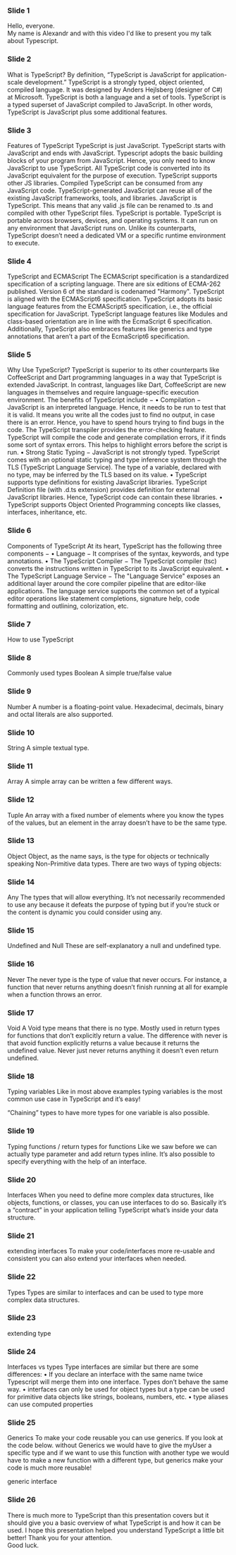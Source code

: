 ### Slide 1
Hello, everyone.<br>
My name is Alexandr and with this video I'd like to present you my talk about Typescript.<br>

### Slide 2
What is TypeScript?
By definition, “TypeScript is JavaScript for application-scale development.”
TypeScript is a strongly typed, object oriented, compiled language. It was designed by Anders Hejlsberg (designer of C#) at Microsoft. TypeScript is both a language and a set of tools. TypeScript is a typed superset of JavaScript compiled to JavaScript. In other words, TypeScript is JavaScript plus some additional features.

### Slide 3
Features of TypeScript
TypeScript is just JavaScript. TypeScript starts with JavaScript and ends with JavaScript. Typescript adopts the basic building blocks of your program from JavaScript. Hence, you only need to know JavaScript to use TypeScript. All TypeScript code is converted into its JavaScript equivalent for the purpose of execution.
TypeScript supports other JS libraries. Compiled TypeScript can be consumed from any JavaScript code. TypeScript-generated JavaScript can reuse all of the existing JavaScript frameworks, tools, and libraries.
JavaScript is TypeScript. This means that any valid .js file can be renamed to .ts and compiled with other TypeScript files.
TypeScript is portable. TypeScript is portable across browsers, devices, and operating systems. It can run on any environment that JavaScript runs on. Unlike its counterparts, TypeScript doesn’t need a dedicated VM or a specific runtime environment to execute.

### Slide 4
TypeScript and ECMAScript
The ECMAScript specification is a standardized specification of a scripting language. There are six editions of ECMA-262 published. Version 6 of the standard is codenamed "Harmony". TypeScript is aligned with the ECMAScript6 specification.
TypeScript adopts its basic language features from the ECMAScript5 specification, i.e., the official specification for JavaScript. TypeScript language features like Modules and class-based orientation are in line with the EcmaScript 6 specification. Additionally, TypeScript also embraces features like generics and type annotations that aren’t a part of the EcmaScript6 specification.

### Slide 5
Why Use TypeScript?
TypeScript is superior to its other counterparts like CoffeeScript and Dart programming languages in a way that TypeScript is extended JavaScript. In contrast, languages like Dart, CoffeeScript are new languages in themselves and require language-specific execution environment.
The benefits of TypeScript include −
•	Compilation − JavaScript is an interpreted language. Hence, it needs to be run to test that it is valid. It means you write all the codes just to find no output, in case there is an error. Hence, you have to spend hours trying to find bugs in the code. The TypeScript transpiler provides the error-checking feature. TypeScript will compile the code and generate compilation errors, if it finds some sort of syntax errors. This helps to highlight errors before the script is run.
•	Strong Static Typing − JavaScript is not strongly typed. TypeScript comes with an optional static typing and type inference system through the TLS (TypeScript Language Service). The type of a variable, declared with no type, may be inferred by the TLS based on its value.
•	TypeScript supports type definitions for existing JavaScript libraries. TypeScript Definition file (with .d.ts extension) provides definition for external JavaScript libraries. Hence, TypeScript code can contain these libraries.
•	TypeScript supports Object Oriented Programming concepts like classes, interfaces, inheritance, etc.

### Slide 6
Components of TypeScript
At its heart, TypeScript has the following three components −
•	Language − It comprises of the syntax, keywords, and type annotations.
•	The TypeScript Compiler − The TypeScript compiler (tsc) converts the instructions written in TypeScript to its JavaScript equivalent.
•	The TypeScript Language Service − The "Language Service" exposes an additional layer around the core compiler pipeline that are editor-like applications. The language service supports the common set of a typical editor operations like statement completions, signature help, code formatting and outlining, colorization, etc.

### Slide 7
How to use TypeScript 

### Slide 8
Commonly used types 
Boolean 
A simple true/false value

### Slide 9
Number 
A number is a floating-point value. Hexadecimal, decimals, binary and octal literals are also supported.

### Slide 10
String 
A simple textual type.

### Slide 11
Array 
A simple array can be written a few different ways.

### Slide 12
Tuple 
An array with a fixed number of elements where you know the types of the values, but an element in the array doesn’t have to be the same type.

### Slide 13
Object 
Object, as the name says, is the type for objects or technically speaking Non-Primitive data types. There are two ways of typing objects:

### Slide 14
Any 
The types that will allow everything. It’s not necessarily recommended to use any because it defeats the purpose of typing but if you’re stuck or the content is dynamic you could consider using any.

### Slide 15
Undefined and Null 
These are self-explanatory a null and undefined type.

### Slide 16
Never 
The never type is the type of value that never occurs. For instance, a function that never returns anything doesn’t finish running at all for example when a function throws an error.

### Slide 17
Void 
A Void type means that there is no type. Mostly used in return types for functions that don’t explicitly return a value. The difference with never is that avoid function explicitly returns a value because it returns the undefined value. Never just never returns anything it doesn’t even return undefined.

### Slide 18
Typing variables 
Like in most above examples typing variables is the most common use case in TypeScript and it’s easy!

“Chaining” types to have more types for one variable is also possible.

### Slide 19
Typing functions / return types for functions 
Like we saw before we can actually type parameter and add return types inline. It’s also possible to specify everything with the help of an interface.

### Slide 20
Interfaces 
When you need to define more complex data structures, like objects, functions, or classes, you can use interfaces to do so. Basically it’s a “contract” in your application telling TypeScript what’s inside your data structure.

### Slide 21
extending interfaces 
To make your code/interfaces more re-usable and consistent you can also extend your interfaces when needed.

### Slide 22
Types 
Types are similar to interfaces and can be used to type more complex data structures.

### Slide 23
extending type 

### Slide 24
Interfaces vs types 
Type interfaces are similar but there are some differences:
•	If you declare an interface with the same name twice Typescript will merge them into one interface. Types don’t behave the same way.
•	interfaces can only be used for object types but a type can be used for primitive data objects like strings, booleans, numbers, etc. 
•	type aliases can use computed properties

### Slide 25
Generics 
To make your code reusable you can use generics. If you look at the code below. without Generics we would have to give the myUser a specific type and if we want to use this function with another type we would have to make a new function with a different type, but generics make your code is much more reusable!

generic interface

### Slide 26
There is much more to TypeScript than this presentation covers but it should give you a basic overview of what TypeScript is and how it can be used. I hope this presentation helped you understand TypeScript a little bit better!
Thank you for your attention.<br>
Good luck.
